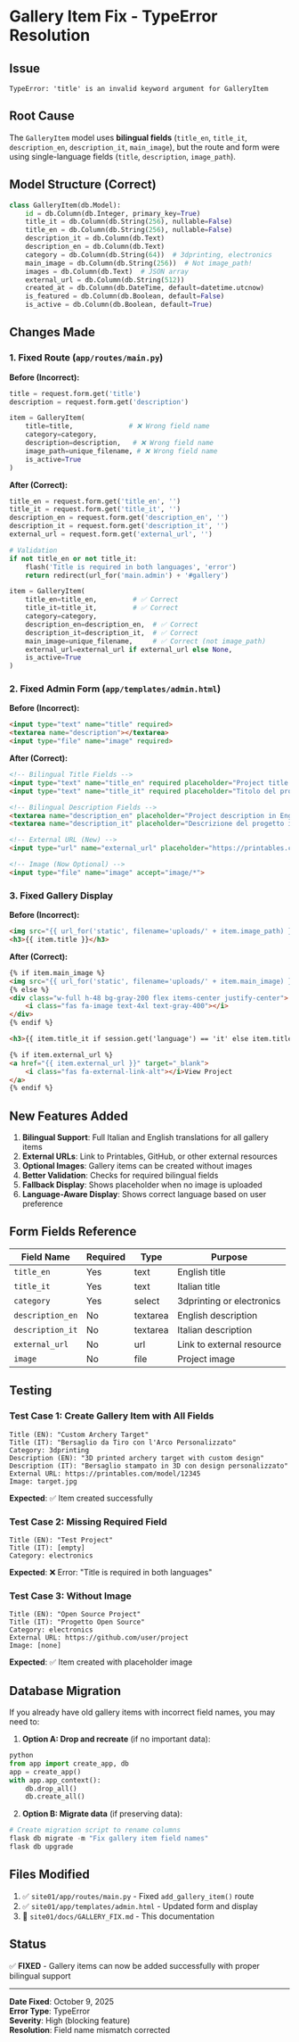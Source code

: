 # Gallery Item Fix - TypeError Resolution

## Issue
```
TypeError: 'title' is an invalid keyword argument for GalleryItem
```

## Root Cause
The `GalleryItem` model uses **bilingual fields** (`title_en`, `title_it`, `description_en`, `description_it`, `main_image`), but the route and form were using single-language fields (`title`, `description`, `image_path`).

## Model Structure (Correct)
```python
class GalleryItem(db.Model):
    id = db.Column(db.Integer, primary_key=True)
    title_it = db.Column(db.String(256), nullable=False)
    title_en = db.Column(db.String(256), nullable=False)
    description_it = db.Column(db.Text)
    description_en = db.Column(db.Text)
    category = db.Column(db.String(64))  # 3dprinting, electronics
    main_image = db.Column(db.String(256))  # Not image_path!
    images = db.Column(db.Text)  # JSON array
    external_url = db.Column(db.String(512))
    created_at = db.Column(db.DateTime, default=datetime.utcnow)
    is_featured = db.Column(db.Boolean, default=False)
    is_active = db.Column(db.Boolean, default=True)
```

## Changes Made

### 1. Fixed Route (`app/routes/main.py`)

**Before (Incorrect):**
```python
title = request.form.get('title')
description = request.form.get('description')

item = GalleryItem(
    title=title,              # ❌ Wrong field name
    category=category,
    description=description,   # ❌ Wrong field name
    image_path=unique_filename, # ❌ Wrong field name
    is_active=True
)
```

**After (Correct):**
```python
title_en = request.form.get('title_en', '')
title_it = request.form.get('title_it', '')
description_en = request.form.get('description_en', '')
description_it = request.form.get('description_it', '')
external_url = request.form.get('external_url', '')

# Validation
if not title_en or not title_it:
    flash('Title is required in both languages', 'error')
    return redirect(url_for('main.admin') + '#gallery')

item = GalleryItem(
    title_en=title_en,         # ✅ Correct
    title_it=title_it,         # ✅ Correct
    category=category,
    description_en=description_en,  # ✅ Correct
    description_it=description_it,  # ✅ Correct
    main_image=unique_filename,     # ✅ Correct (not image_path)
    external_url=external_url if external_url else None,
    is_active=True
)
```

### 2. Fixed Admin Form (`app/templates/admin.html`)

**Before (Incorrect):**
```html
<input type="text" name="title" required>
<textarea name="description"></textarea>
<input type="file" name="image" required>
```

**After (Correct):**
```html
<!-- Bilingual Title Fields -->
<input type="text" name="title_en" required placeholder="Project title in English">
<input type="text" name="title_it" required placeholder="Titolo del progetto in italiano">

<!-- Bilingual Description Fields -->
<textarea name="description_en" placeholder="Project description in English"></textarea>
<textarea name="description_it" placeholder="Descrizione del progetto in italiano"></textarea>

<!-- External URL (New) -->
<input type="url" name="external_url" placeholder="https://printables.com/...">

<!-- Image (Now Optional) -->
<input type="file" name="image" accept="image/*">
```

### 3. Fixed Gallery Display

**Before (Incorrect):**
```html
<img src="{{ url_for('static', filename='uploads/' + item.image_path) }}">
<h3>{{ item.title }}</h3>
```

**After (Correct):**
```html
{% if item.main_image %}
<img src="{{ url_for('static', filename='uploads/' + item.main_image) }}">
{% else %}
<div class="w-full h-48 bg-gray-200 flex items-center justify-center">
    <i class="fas fa-image text-4xl text-gray-400"></i>
</div>
{% endif %}

<h3>{{ item.title_it if session.get('language') == 'it' else item.title_en }}</h3>

{% if item.external_url %}
<a href="{{ item.external_url }}" target="_blank">
    <i class="fas fa-external-link-alt"></i>View Project
</a>
{% endif %}
```

## New Features Added

1. **Bilingual Support**: Full Italian and English translations for all gallery items
2. **External URLs**: Link to Printables, GitHub, or other external resources
3. **Optional Images**: Gallery items can be created without images
4. **Better Validation**: Checks for required bilingual fields
5. **Fallback Display**: Shows placeholder when no image is uploaded
6. **Language-Aware Display**: Shows correct language based on user preference

## Form Fields Reference

| Field Name | Required | Type | Purpose |
|-----------|----------|------|---------|
| `title_en` | Yes | text | English title |
| `title_it` | Yes | text | Italian title |
| `category` | Yes | select | 3dprinting or electronics |
| `description_en` | No | textarea | English description |
| `description_it` | No | textarea | Italian description |
| `external_url` | No | url | Link to external resource |
| `image` | No | file | Project image |

## Testing

### Test Case 1: Create Gallery Item with All Fields
```
Title (EN): "Custom Archery Target"
Title (IT): "Bersaglio da Tiro con l'Arco Personalizzato"
Category: 3dprinting
Description (EN): "3D printed archery target with custom design"
Description (IT): "Bersaglio stampato in 3D con design personalizzato"
External URL: https://printables.com/model/12345
Image: target.jpg
```

**Expected**: ✅ Item created successfully

### Test Case 2: Missing Required Field
```
Title (EN): "Test Project"
Title (IT): [empty]
Category: electronics
```

**Expected**: ❌ Error: "Title is required in both languages"

### Test Case 3: Without Image
```
Title (EN): "Open Source Project"
Title (IT): "Progetto Open Source"
Category: electronics
External URL: https://github.com/user/project
Image: [none]
```

**Expected**: ✅ Item created with placeholder image

## Database Migration

If you already have old gallery items with incorrect field names, you may need to:

1. **Option A: Drop and recreate** (if no important data):
```python
python
from app import create_app, db
app = create_app()
with app.app_context():
    db.drop_all()
    db.create_all()
```

2. **Option B: Migrate data** (if preserving data):
```python
# Create migration script to rename columns
flask db migrate -m "Fix gallery item field names"
flask db upgrade
```

## Files Modified

1. ✅ `site01/app/routes/main.py` - Fixed `add_gallery_item()` route
2. ✅ `site01/app/templates/admin.html` - Updated form and display
3. 📝 `site01/docs/GALLERY_FIX.md` - This documentation

## Status

✅ **FIXED** - Gallery items can now be added successfully with proper bilingual support

---

**Date Fixed**: October 9, 2025  
**Error Type**: TypeError  
**Severity**: High (blocking feature)  
**Resolution**: Field name mismatch corrected
